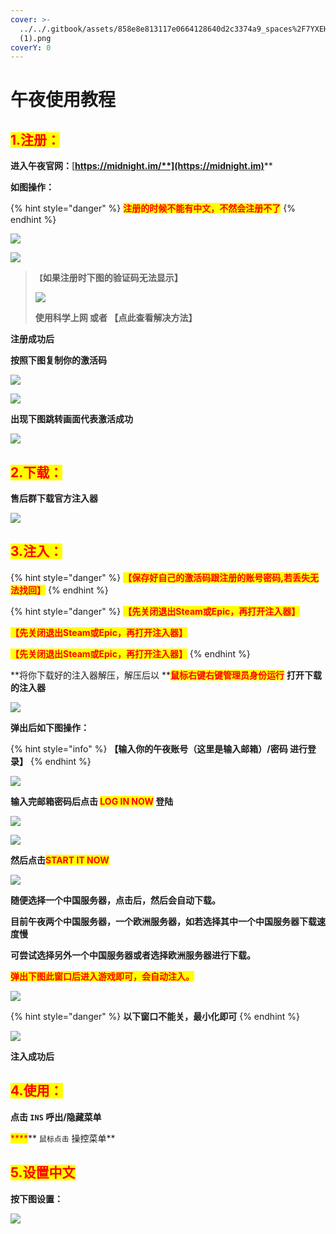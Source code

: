 ```yaml
---
cover: >-
  ../../.gitbook/assets/858e8e813117e0664128640d2c3374a9_spaces%2F7YXEHggLzaiKwZjRSOD4%2Fuploads%2FOshr5ftXsFGrW6uqq5AM%2FQQ%E5%9B%BE%E7%89%8720220414131340_alt=media&token=582a84b5-32ee-497b-b089-0357dcdf2890
  (1).png
coverY: 0
---
```


# 午夜使用教程

## <mark style="color:red;">1.注册：</mark>

**进入午夜官网：**[**https://midnight.im/**](https://midnight.im)****

**如图操作：**

{% hint style="danger" %}
<mark style="color:red;">**注册的时候不能有中文，不然会注册不了**</mark>
{% endhint %}

![](<../../.gitbook/assets/image (10) (1) (1) (1) (1) (1) (1).png>)

![](<../../.gitbook/assets/image (1).png>)

> **`【`如果注册时下图的验证码无法显示】**
>
> ****![](<../../.gitbook/assets/image (5) (1) (1) (1) (1) (1).png>)****
>
> **使用科学上网 或者 【点此查看解决方法】**

**注册成功后**

**按照下图复制你的激活码**

![](<../../.gitbook/assets/image (15) (1) (1) (1) (1) (1) (1) (1) (1) (1).png>)

![](<../../.gitbook/assets/image (13) (1) (1) (1) (1) (1) (1).png>)

**出现下图跳转画面代表激活成功**

![](<../../.gitbook/assets/image (2) (1) (1).png>)

## <mark style="color:red;">**2.下载：**</mark>

**售后群下载官方注入器**

![](<../../.gitbook/assets/image (11) (1) (1) (1) (1) (1).png>)

## <mark style="color:red;">**3.注入：**</mark>

{% hint style="danger" %}
<mark style="color:red;">**【保存好自己的激活码跟注册的账号密码,若丢失无法找回】**</mark>
{% endhint %}

{% hint style="danger" %}
<mark style="color:red;">**【先关闭退出Steam或Epic，再打开注入器】**</mark>

<mark style="color:red;">**【先关闭退出Steam或Epic，再打开注入器】**</mark>

<mark style="color:red;">**【先关闭退出Steam或Epic，再打开注入器】**</mark>
{% endhint %}

**将你下载好的注入器解压，解压后以 **<mark style="color:red;">**鼠标右键右键管理员身份运行**</mark> **打开下载的注入器**

![](<../../.gitbook/assets/image (3) (1) (1) (1).png>)

**弹出后如下图操作：**

{% hint style="info" %}
**【输入你的午夜账号（这里是输入邮箱）/密码 进行登录】**
{% endhint %}

![](<../../.gitbook/assets/image (16) (1) (1) (1) (1) (1) (1) (1) (1).png>)

**输入完邮箱密码后点击 **<mark style="color:red;">**LOG IN NOW**</mark>** 登陆**

![](<../../.gitbook/assets/image (20) (1) (1) (1) (1) (1) (1) (1) (1) (1).png>)

![](<../../.gitbook/assets/image (14) (1) (1) (1) (1) (1) (1) (1) (1).png>)

**然后点击**<mark style="color:red;">**START IT NOW**</mark>

![](<../../.gitbook/assets/image (19) (1) (1) (1) (1) (1) (1) (1) (1) (1).png>)

**随便选择一个中国服务器，点击后，然后会自动下载。**

**目前午夜两个中国服务器，一个欧洲服务器，如若选择其中一个中国服务器下载速度慢**

**可尝试选择另外一个中国服务器或者选择欧洲服务器进行下载。**

<mark style="color:red;">**弹出下图此窗口后进入游戏即可，会自动注入。**</mark>

<mark style="color:red;">****</mark>![](<../../.gitbook/assets/image (12) (1) (1) (1) (1) (1) (1).png>)<mark style="color:red;">****</mark>

{% hint style="danger" %}
**以下窗口不能关，最小化即可**
{% endhint %}

![](<../../.gitbook/assets/image (17) (1) (1) (1) (1) (1) (1) (1) (1) (1).png>)

**注入成功后**

## <mark style="color:red;">**4.使用：**</mark>

**点击 `INS` 呼出/隐藏菜单**

&#x20;<mark style="color:red;">****</mark>** `鼠标点击` 操控菜单**

## <mark style="color:red;">**5.设置中文**</mark>

**按下图设置：**

![](<../../.gitbook/assets/image (9) (1) (1) (1) (1) (1) (1) (1) (1).png>)
